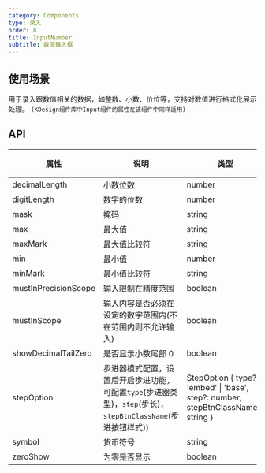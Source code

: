 ```yaml
---
category: Components
type: 录入
order: 8
title: InputNumber
subtitle: 数值输入框
---
```


## 使用场景

用于录入跟数值相关的数据，如整数、小数、价位等，支持对数值进行格式化展示处理。 `(KDesign组件库中Input组件的属性在该组件中同样适用)`

## API

| 属性 | 说明 | 类型 | 默认值 | 可选值 | 版本 |
| --- | --- | --- | --- | --- | --- |
| decimalLength | 小数位数 | number | `-` | `-` | 1.0.0 |
| digitLength | 数字的位数 | number | `-` | `-` | 1.0.0 |
| mask | 掩码 | string | `-` | `-` | 1.0.0 |
| max | 最大值 | string | `-` | `-` | 1.0.0 |
| maxMark | 最大值比较符 | string | `]` | `)` \| `]` | 1.0.0 |
| min | 最小值 | number | `-` | `-` | 1.0.0 |
| minMark | 最小值比较符 | string | `(` | `(` \| `[` | 1.0.0 |
| mustInPrecisionScope | 输入限制在精度范围 | boolean | `true` | `true`\|`false` | 1.0.0 |
| mustInScope | 输入内容是否必须在设定的数字范围内(不在范围内则不允许输入) | boolean | `false` | `true`\|`false` | 1.0.0 |
| showDecimalTailZero | 是否显示小数尾部 0 | boolean | `false` | `true`\|`false` | 1.0.0 |
| stepOption | 步进器模式配置，设置后开启步进功能，可配置`type`(步进器类型)，`step`(步长)，`stepBtnClassName`(步进按钮样式)) | StepOption { type?: 'embed' \| 'base', step?: number, stepBtnClassName?: string } | `-` | `-` | 1.0.0 |
| symbol | 货币符号 | string | `-` | `-` | 1.0.0 |
| zeroShow | 为零是否显示 | boolean | `false` | `true` `false` | 1.0.0 |
